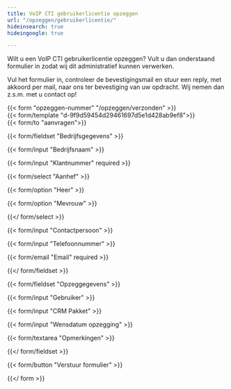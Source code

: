```yaml
---
title: VoIP CTI gebruikerlicentie opzeggen
url: "/opzeggen/gebruikerlicentie/"
hideinsearch: true
hideingoogle: true

---
```

Wilt u een VoIP CTI gebruikerlicentie opzeggen? Vult u dan onderstaand formulier in zodat wij dit administratief kunnen verwerken. 

Vul het formulier in, controleer de bevestigingsmail en stuur een reply, met akkoord per mail, naar ons ter bevestiging van uw opdracht. Wij nemen dan z.s.m. met u contact op!

{{< form "opzeggen-nummer" "/opzeggen/verzonden" >}}  
{{< form/template "d-9f9d59454d29461697d5e1d428ab9ef8">}}  
{{< form/to "aanvragen">}}

{{< form/fieldset "Bedrijfsgegevens" >}}

{{< form/input "Bedrijfsnaam" >}}

{{< form/input "Klantnummer" required >}}

{{< form/select "Aanhef" >}}

{{< form/option "Heer" >}}

{{< form/option "Mevrouw" >}}

{{</ form/select >}}

{{< form/input "Contactpersoon" >}}

{{< form/input "Telefoonnummer" >}}

{{< form/email "Email" required >}}

{{</ form/fieldset >}}

{{< form/fieldset "Opzeggegevens" >}}

{{< form/input "Gebruiker" >}}

{{< form/input "CRM Pakket" >}}

{{< form/input "Wensdatum opzegging" >}}

{{< form/textarea "Opmerkingen" >}}

{{</ form/fieldset >}}

{{< form/button "Verstuur formulier" >}}

{{</ form >}}
